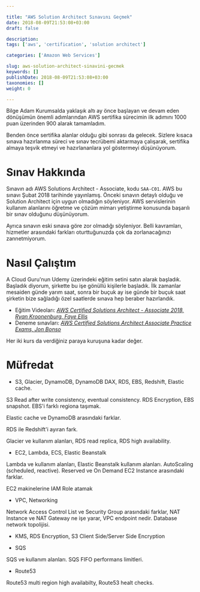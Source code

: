 ```yaml
---

title: "AWS Solution Architect Sınavını Geçmek"
date: 2018-08-09T21:53:08+03:00
draft: false

description: 
tags: ['aws', 'certification', 'solution architect']

categories: ['Amazon Web Services']

slug: aws-solution-architect-sinavini-gecmek
keywords: []
publishDate: 2018-08-09T21:53:08+03:00
taxonomies: []
weight: 0

---
```


Bilge Adam Kurumsalda yaklaşık altı ay önce başlayan ve devam eden dönüşümün önemli adımlarından
AWS sertifika sürecimin ilk adımını 1000 puan üzerinden 900 alarak tamamladım.

Benden önce sertifika alanlar olduğu gibi sonrası da gelecek. Sizlere kısaca sınava hazırlanma süreci
ve sınav tecrübemi aktarmaya çalışarak, sertifika almaya teşvik etmeyi ve hazırlananlara yol göstermeyi
düşünüyorum.

# Sınav Hakkında

Sınavın adı AWS Solutions Architect - Associate, kodu `SAA-C01`. AWS bu sınavı Şubat 2018 tarihinde
yayınlamış. Önceki sınavın detaylı olduğu ve Solution Architect için uygun olmadığın söyleniyor.
AWS servislerinin kullanım alanlarını öğretme ve çözüm mimarı yetiştirme konusunda başarılı bir sınav
olduğunu düşünüyorum.

Ayrıca sınavın eski sınava göre zor olmadığı söyleniyor. Belli kavramları, hizmetler arasındaki
farkları oturttuğunuzda çok da zorlanacağınızı zannetmiyorum.

# Nasıl Çalıştım

A Cloud Guru'nun  Udemy üzerindeki eğitim setini satın alarak başladık. Başladık diyorum, şirkette
bu işe gönüllü kişilerle başladık. İlk zamanlar mesaiden günde yarım saat, sonra bir buçuk ay ise günde
bir buçuk saat şirketin bize sağladığı özel saatlerde sınava hep beraber hazırlandık.

- Eğitim Videoları: [*AWS Certified Solutions Architect - Associate 2018, Ryan Kroonenburg, Faye Ellis*](https://www.udemy.com/aws-certified-solutions-architect-associate/)
- Deneme sınavları: [*AWS Certified Solutions Architect Associate Practice Exams, Jon Bonso*](https://www.udemy.com/aws-certified-solutions-architect-associate-amazon-practice-exams/)

Her iki kurs da verdiğiniz paraya kuruşuna kadar değer.

# Müfredat

- S3, Glacier, DynamoDB, DynamoDB DAX, RDS, EBS, Redshift, Elastic cache.

S3 Read after write consistency, eventual consistency. RDS Encryption, EBS
snapshot. EBS'i farklı regiona taşımak.

Elastic cache ve DynamoDB arasındaki farklar.

RDS ile Redshift'i ayıran fark.

Glacier ve kullanım alanları, RDS read replica, RDS high availability.

- EC2, Lambda, ECS, Elastic Beanstalk

Lambda ve kullanım alanları, Elastic Beanstalk kullanım alanları.
AutoScaling (scheduled, reactive). Reserved ve On Demand EC2 Instance arasındaki farklar.

EC2 makinelerine IAM Role atamak

- VPC, Networking

Network Access Control List ve Security Group arasındaki farklar, NAT Instance ve NAT Gateway ne işe 
yarar, VPC endpoint nedir. Database network topolijisi.

- KMS, RDS Encryption, S3 Client Side/Server Side Encryption

- SQS

SQS ve kullanım alanları. SQS FIFO performans limitleri.

- Route53

Route53 multi region high availabilty, Route53 healt checks.